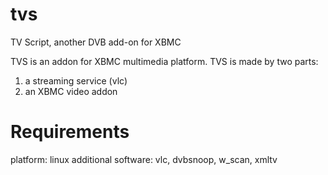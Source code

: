 tvs
===

TV Script, another DVB add-on for XBMC


TVS is an addon for XBMC multimedia platform.
TVS is made by two parts:
1) a streaming service (vlc)
2) an XBMC video addon


Requirements
============
platform:             linux
additional software:  vlc, dvbsnoop, w_scan, xmltv

